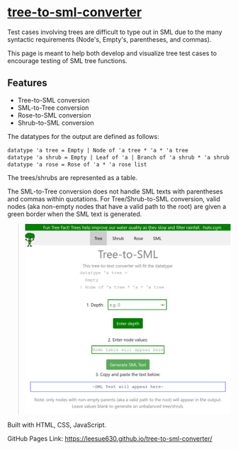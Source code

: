 # [tree-to-sml-converter](https://leesue630.github.io/tree-to-sml-converter/)
Test cases involving trees are difficult to type out in SML due to the many syntactic requirements (Node's, Empty's, parentheses, and commas).

This page is meant to help both develop and visualize tree test cases to encourage testing of SML tree functions.

## Features
- Tree-to-SML conversion
- SML-to-Tree conversion
- Rose-to-SML conversion
- Shrub-to-SML conversion

The datatypes for the output are defined as follows:
```
datatype 'a tree = Empty | Node of 'a tree * 'a * 'a tree
datatype 'a shrub = Empty | Leaf of 'a | Branch of 'a shrub * 'a shrub
datatype 'a rose = Rose of 'a * 'a rose list
```
The trees/shrubs are represented as a table.

The SML-to-Tree conversion does not handle SML texts with parentheses and commas within quotations.
For Tree/Shrub-to-SML conversion, valid nodes (aka non-empty nodes that have a valid path to the root) are given a green border when the SML text is generated.
<br />
><img src="tree-site.png" width="600">

Built with HTML, CSS, JavaScript.

GitHub Pages Link: https://leesue630.github.io/tree-to-sml-converter/
